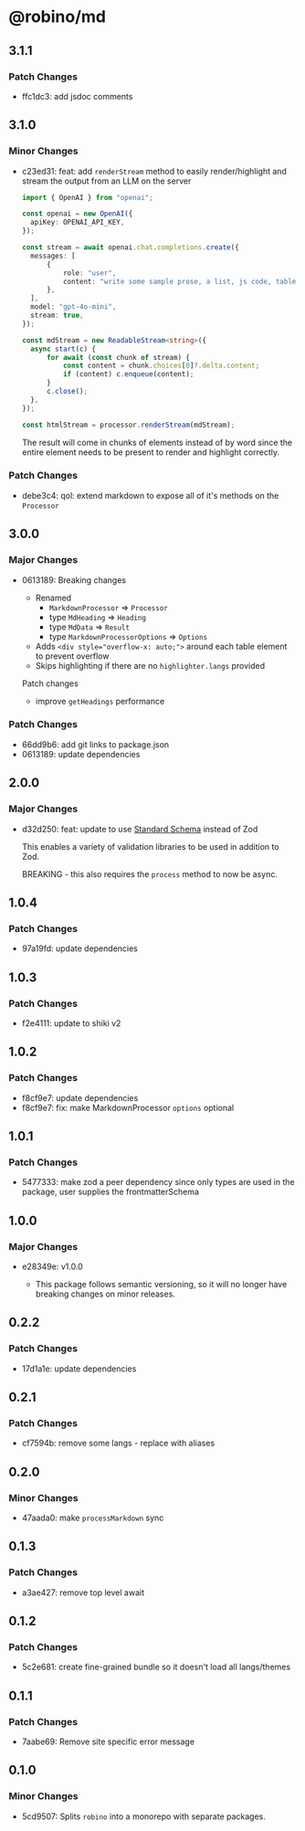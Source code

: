 # @robino/md

## 3.1.1

### Patch Changes

- ffc1dc3: add jsdoc comments

## 3.1.0

### Minor Changes

- c23ed31: feat: add `renderStream` method to easily render/highlight and stream the output from an LLM on the server

  ```ts
  import { OpenAI } from "openai";

  const openai = new OpenAI({
  	apiKey: OPENAI_API_KEY,
  });

  const stream = await openai.chat.completions.create({
  	messages: [
  		{
  			role: "user",
  			content: "write some sample prose, a list, js code, table, etc.",
  		},
  	],
  	model: "gpt-4o-mini",
  	stream: true,
  });

  const mdStream = new ReadableStream<string>({
  	async start(c) {
  		for await (const chunk of stream) {
  			const content = chunk.choices[0]?.delta.content;
  			if (content) c.enqueue(content);
  		}
  		c.close();
  	},
  });

  const htmlStream = processor.renderStream(mdStream);
  ```

  The result will come in chunks of elements instead of by word since the entire element needs to be present to render and highlight correctly.

### Patch Changes

- debe3c4: qol: extend markdown to expose all of it's methods on the `Processor`

## 3.0.0

### Major Changes

- 0613189: Breaking changes

  - Renamed
    - `MarkdownProcessor` => `Processor`
    - type `MdHeading` => `Heading`
    - type `MdData` => `Result`
    - type `MarkdownProcessorOptions` => `Options`
  - Adds `<div style="overflow-x: auto;">` around each table element to prevent overflow
  - Skips highlighting if there are no `highlighter.langs` provided

  Patch changes

  - improve `getHeadings` performance

### Patch Changes

- 66dd9b6: add git links to package.json
- 0613189: update dependencies

## 2.0.0

### Major Changes

- d32d250: feat: update to use [Standard Schema](https://github.com/standard-schema/standard-schema) instead of Zod

  This enables a variety of validation libraries to be used in addition to Zod.

  BREAKING - this also requires the `process` method to now be async.

## 1.0.4

### Patch Changes

- 97a19fd: update dependencies

## 1.0.3

### Patch Changes

- f2e4111: update to shiki v2

## 1.0.2

### Patch Changes

- f8cf9e7: update dependencies
- f8cf9e7: fix: make MarkdownProcessor `options` optional

## 1.0.1

### Patch Changes

- 5477333: make zod a peer dependency since only types are used in the package, user supplies the frontmatterSchema

## 1.0.0

### Major Changes

- e28349e: v1.0.0

  - This package follows semantic versioning, so it will no longer have breaking changes on minor releases.

## 0.2.2

### Patch Changes

- 17d1a1e: update dependencies

## 0.2.1

### Patch Changes

- cf7594b: remove some langs - replace with aliases

## 0.2.0

### Minor Changes

- 47aada0: make `processMarkdown` sync

## 0.1.3

### Patch Changes

- a3ae427: remove top level await

## 0.1.2

### Patch Changes

- 5c2e681: create fine-grained bundle so it doesn't load all langs/themes

## 0.1.1

### Patch Changes

- 7aabe69: Remove site specific error message

## 0.1.0

### Minor Changes

- 5cd9507: Splits `robino` into a monorepo with separate packages.
